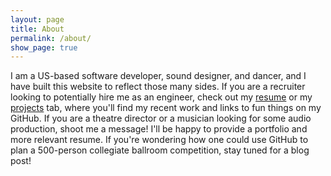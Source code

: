 ```yaml
---
layout: page
title: About
permalink: /about/
show_page: true
---
```


I am a US-based software developer, sound designer, and dancer, and I have built this website to reflect those many sides. If you are a recruiter looking to potentially hire me as an engineer, check out my [resume](/resume.pdf) or my [projects](/projects) tab, where you'll find my recent work and links to fun things on my GitHub. If you are a theatre director or a musician looking for some audio production, shoot me a message! I'll be happy to provide a portfolio and more relevant resume. If you're wondering how one could use GitHub to plan a 500-person collegiate ballroom competition, stay tuned for a blog post!

